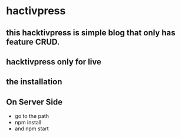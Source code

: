 # hactivpress
## this hacktivpress is simple blog that only has feature CRUD.
## hacktivpress only for live

## the installation
## On Server Side
* go to the path
* npm install
* and npm start

